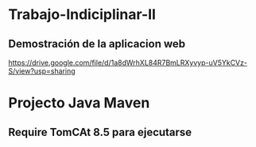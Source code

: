 # Trabajo-Indiciplinar-II

## Demostración de la aplicacion web
https://drive.google.com/file/d/1a8dWrhXL84R7BmLRXyvyp-uV5YkCVz-S/view?usp=sharing

# Projecto Java Maven
## Require TomCAt 8.5 para ejecutarse


